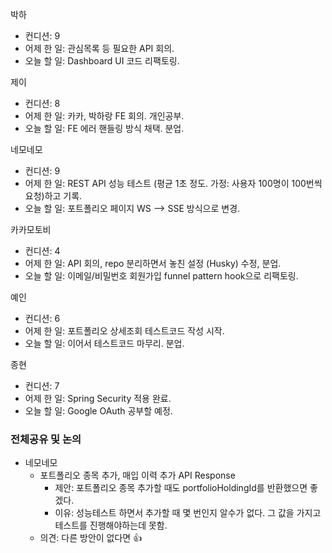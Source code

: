 박하
- 컨디션: 9
- 어제 한 일: 관심목록 등 필요한 API 회의.
- 오늘 할 일: Dashboard UI 코드 리팩토링.

제이
- 컨디션: 8
- 어제 한 일: 카카, 박하랑 FE 회의. 개인공부. 
- 오늘 할 일: FE 에러 핸들링 방식 채택. 분업.

네모네모
- 컨디션: 9
- 어제 한 일: REST API 성능 테스트 (평균 1초 정도. 가정: 사용자 100명이 100번씩 요청)하고 기록.
- 오늘 할 일: 포트폴리오 페이지 WS --> SSE 방식으로 변경.
	
카카모토비
- 컨디션: 4
- 어제 한 일: API 회의, repo 분리하면서 놓친 설정 (Husky) 수정, 분업.
- 오늘 할 일: 이메일/비밀번호 회원가입 funnel pattern hook으로 리팩토링.

예인
- 컨디션: 6
- 어제 한 일: 포트폴리오 상세조회 테스트코드 작성 시작.
- 오늘 할 일: 이어서 테스트코드 마무리. 분업.

종현
- 컨디션: 7
- 어제 한 일: Spring Security 적용 완료.
- 오늘 할 일: Google OAuth 공부할 예정. 

### 전체공유 및 논의
- 네모네모
	- 포트폴리오 종목 추가, 매입 이력 추가 API Response
		- 제안: 포트폴리오 종목 추가할 때도 portfolioHoldingId를 반환했으면 좋겠다.
		- 이유: 성능테스트 하면서 추가할 때 몇 번인지 알수가 없다. 그 값을 가지고 테스트를 진행해야하는데 못함.
	- 의견: 다른 방안이 없다면 👍
